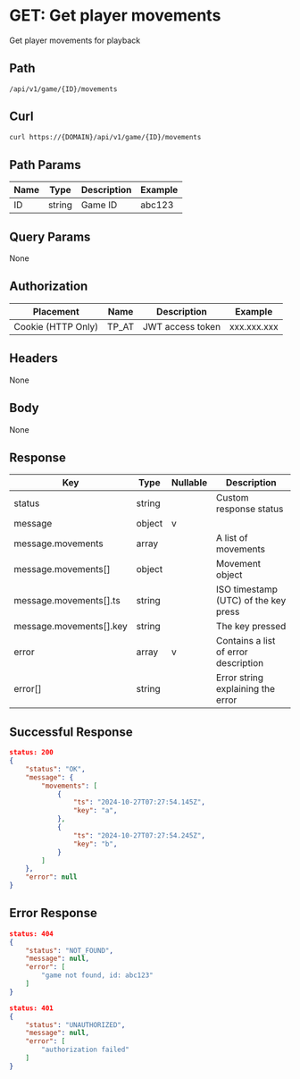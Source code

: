 # GET: Get player movements
Get player movements for playback

## Path
```
/api/v1/game/{ID}/movements
```

## Curl
```bash
curl https://{DOMAIN}/api/v1/game/{ID}/movements
```

## Path Params
| Name | Type   | Description | Example |
| ---  | ---    | ---         | ---     |
| ID   | string | Game ID     | abc123  |

## Query Params
None

## Authorization
| Placement          | Name  | Description      | Example     |
| ---                | ---   | ---              | ---         |
| Cookie (HTTP Only) | TP_AT | JWT access token | xxx.xxx.xxx |


## Headers
None

## Body
None


## Response
| Key                     | Type   | Nullable | Description                          |
| ---                     | ---    | ---      | ---                                  |
| status                  | string |          | Custom response status               |
| message                 | object | v        |                                      |
| message.movements       | array  |          | A list of movements                  |
| message.movements[]     | object |          | Movement object                      |
| message.movements[].ts  | string |          | ISO timestamp (UTC) of the key press |
| message.movements[].key | string |          | The key pressed                      |
| error                   | array  | v        | Contains a list of error description |
| error[]                 | string |          | Error string explaining the error    |

## Successful Response
```json
status: 200
{
    "status": "OK",
    "message": {
        "movements": [
            {
                "ts": "2024-10-27T07:27:54.145Z",
                "key": "a",
            },
            {
                "ts": "2024-10-27T07:27:54.245Z",
                "key": "b",
            }
        ]
    },
    "error": null
}
```
## Error Response
```json
status: 404
{
    "status": "NOT_FOUND",
    "message": null,
    "error": [
        "game not found, id: abc123"
    ]
}
```

```json
status: 401
{
    "status": "UNAUTHORIZED",
    "message": null,
    "error": [
        "authorization failed"
    ]
}
```
